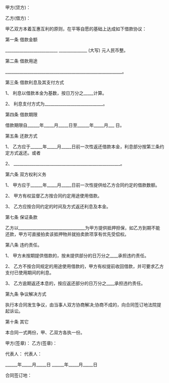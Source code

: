 
 


甲方(贷方)：


乙方(借方)：


甲乙双方本着互惠互利的原则，在平等自愿的基础上达成如下借款协议：


第一条 借款金额


__________________________ ______________ (大写) 元人民币整。


第二条 借款用途


__________________________________________________________。


第三条 借款利息及其支付方式


1、 利息以借款本金为基数，按日万分之_____计算。


2、 利息支付方式为_____________________________。


第四条 借款期限


借款期限自______年_____月_____日至______年_____月___ 日。


第五条 还款方式


1、 乙方应于______年_____月_____日前一次性返还借款本金，利息部分按第三条约定方式返还。或者


2、 _____________________________________________________。


第六条 双方权利义务


1、 甲方应于______年_____月_____日前一次性提供给乙方合同约定的借款数额。


2、 甲方有权监督乙方按合同约定用途使用借款。


3、 乙方应按合同约定的时间及方式返还利息及本金。


第七条 保证条款


乙方以_________________________________为甲方提供抵押担保，如乙方到期不能还款，甲方可直接拍卖该抵押物并就拍卖款项享有优先受偿权。


第八条 违约责任。


1、 甲方未按期提供借款的，按未提供部分的日万分之____承担违约责任。


2、 乙方不按合同规定的用途使用借款的，甲方有权提前收回借款，并可要求乙方支付已使用期间的利息。


3、 乙方逾期返还本息的，按应返还部分的日万分之____承担违约责任。


第九条 争议解决方式


执行本合同发生争议，由当事人双方协商解决;协商不成的，向合同签订地法院提起诉讼。


第十条 其它


本合同一式两份，甲、乙双方各执一份。


甲方(签章)： 乙方(签章)：


代表人： 代表人：


______年_____月_____日 ______年_____月_____日


合同签订地：
 


 

 
 
 
 
 
  


  
 

  


  


  
 
 
 
 

